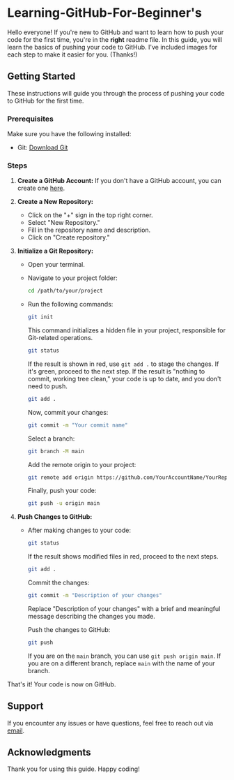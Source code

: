 # Learning-GitHub-For-Beginner's

Hello everyone! If you're new to GitHub and want to learn how to push your code for the first time, you're in the **right** readme file. In this guide, you will learn the basics of pushing your code to GitHub. I've included images for each step to make it easier for you. (Thanks!)

## Getting Started

These instructions will guide you through the process of pushing your code to GitHub for the first time.

### Prerequisites

Make sure you have the following installed:

- Git: [Download Git](https://git-scm.com/downloads)

### Steps

1. **Create a GitHub Account:**
   If you don't have a GitHub account, you can create one [here](https://github.com/).

2. **Create a New Repository:**
   - Click on the "+" sign in the top right corner.
   - Select "New Repository."
   - Fill in the repository name and description.
   - Click on "Create repository."

3. **Initialize a Git Repository:**
   - Open your terminal.
   - Navigate to your project folder:
     ```bash
     cd /path/to/your/project
     ```
   - Run the following commands:
     ```bash
     git init
     ```

     This command initializes a hidden file in your project, responsible for Git-related operations.

     ```bash
     git status
     ```

     If the result is shown in red, use `git add .` to stage the changes. If it's green, proceed to the next step. If the result is "nothing to commit, working tree clean," your code is up to date, and you don't need to push.

     ```bash
     git add .
     ```

     Now, commit your changes:

     ```bash
     git commit -m "Your commit name"
     ```

     Select a branch:

     ```bash
     git branch -M main
     ```

     Add the remote origin to your project:

     ```bash
     git remote add origin https://github.com/YourAccountName/YourRepositoryName.git
     ```

     Finally, push your code:

     ```bash
     git push -u origin main
     ```

4. **Push Changes to GitHub:**
   - After making changes to your code:
     ```bash
     git status
     ```
     If the result shows modified files in red, proceed to the next steps.

     ```bash
     git add .
     ```

     Commit the changes:

     ```bash
     git commit -m "Description of your changes"
     ```

     Replace "Description of your changes" with a brief and meaningful message describing the changes you made.

     Push the changes to GitHub:

     ```bash
     git push
     ```

     If you are on the `main` branch, you can use `git push origin main`. If you are on a different branch, replace `main` with the name of your branch.

That's it! Your code is now on GitHub.

## Support


If you encounter any issues or have questions, feel free to reach out via [email](mailto:zainarfeen87@example.com).

## Acknowledgments

Thank you for using this guide. Happy coding!
